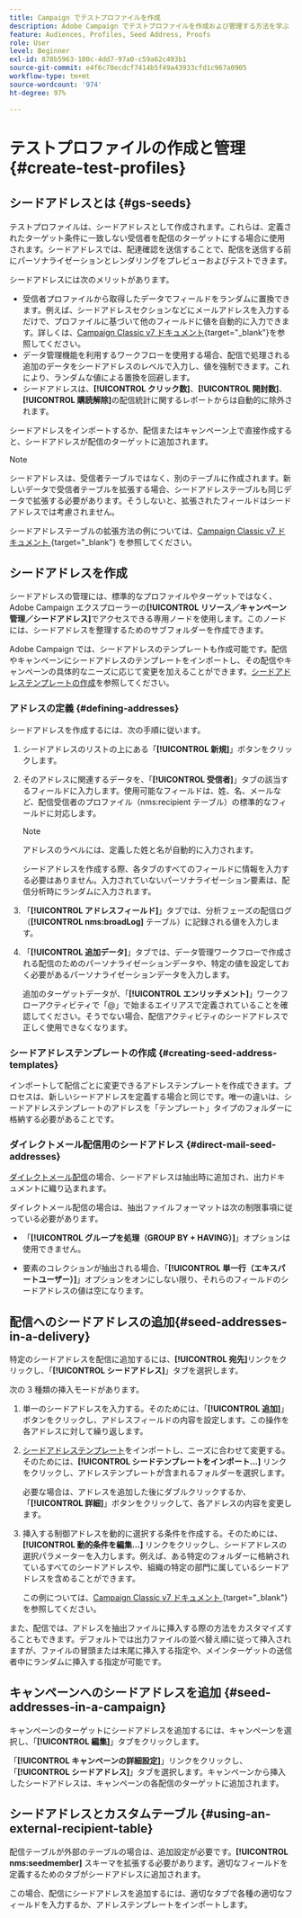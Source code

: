 ```yaml
---
title: Campaign でテストプロファイルを作成
description: Adobe Campaign でテストプロファイルを作成および管理する方法を学ぶ
feature: Audiences, Profiles, Seed Address, Proofs
role: User
level: Beginner
exl-id: 878b5963-100c-4dd7-97a0-c59a62c493b1
source-git-commit: e4f6c70ecdcf7414b5f49a43933cfd1c967a0905
workflow-type: tm+mt
source-wordcount: '974'
ht-degree: 97%

---
```


# テストプロファイルの作成と管理 {#create-test-profiles}

## シードアドレスとは {#gs-seeds}

テストプロファイルは、シードアドレスとして作成されます。これらは、定義されたターゲット条件に一致しない受信者を配信のターゲットにする場合に使用されます。シードアドレスでは、配達確認を送信することで、配信を送信する前にパーソナライゼーションとレンダリングをプレビューおよびテストできます。

シードアドレスには次のメリットがあります。

* 受信者プロファイルから取得したデータでフィールドをランダムに置換できます。例えば、シードアドレスセクションなどにメールアドレスを入力するだけで、プロファイルに基づいて他のフィールドに値を自動的に入力できます。詳しくは、[Campaign Classic v7 ドキュメント](https://experienceleague.adobe.com/docs/campaign-classic/using/sending-messages/using-seed-addresses/use-case--selecting-seed-addresses-on-criteria.html?lang=ja){target="_blank"}を参照してください。
* データ管理機能を利用するワークフローを使用する場合、配信で処理される追加のデータをシードアドレスのレベルで入力し、値を強制できます。これにより、ランダムな値による置換を回避します。
* シードアドレスは、**[!UICONTROL クリック数]**、**[!UICONTROL 開封数]**、**[!UICONTROL 購読解除]**&#x200B;の配信統計に関するレポートからは自動的に除外されます。

シードアドレスをインポートするか、配信またはキャンペーン上で直接作成すると、シードアドレスが配信のターゲットに追加されます。

>[!NOTE]
>
>シードアドレスは、受信者テーブルではなく、別のテーブルに作成されます。新しいデータで受信者テーブルを拡張する場合、シードアドレステーブルも同じデータで拡張する必要があります。そうしないと、拡張されたフィールドはシードアドレスでは考慮されません。
>
>シードアドレステーブルの拡張方法の例については、[Campaign Classic v7 ドキュメント ](https://experienceleague.adobe.com/docs/campaign-classic/using/sending-messages/using-seed-addresses/use-case--selecting-seed-addresses-on-criteria.html?lang=ja){target="_blank"} を参照してください。

## シードアドレスを作成

シードアドレスの管理には、標準的なプロファイルやターゲットではなく、Adobe Campaign エクスプローラーの&#x200B;**[!UICONTROL リソース／キャンペーン管理／シードアドレス]**&#x200B;でアクセスできる専用ノードを使用します。このノードには、シードアドレスを整理するためのサブフォルダーを作成できます。

Adobe Campaign では、シードアドレスのテンプレートも作成可能です。配信やキャンペーンにシードアドレスのテンプレートをインポートし、その配信やキャンペーンの具体的なニーズに応じて変更を加えることができます。[シードアドレステンプレートの作成](#creating-seed-address-templates)を参照してください。

### アドレスの定義 {#defining-addresses}

シードアドレスを作成するには、次の手順に従います。

1. シードアドレスのリストの上にある「**[!UICONTROL 新規]**」ボタンをクリックします。
1. そのアドレスに関連するデータを、「**[!UICONTROL 受信者]**」タブの該当するフィールドに入力します。使用可能なフィールドは、姓、名、メールなど、配信受信者のプロファイル（nms:recipient テーブル）の標準的なフィールドに対応します。

   >[!NOTE]
   >
   >アドレスのラベルには、定義した姓と名が自動的に入力されます。
   >
   >シードアドレスを作成する際、各タブのすべてのフィールドに情報を入力する必要はありません。入力されていないパーソナライゼーション要素は、配信分析時にランダムに入力されます。

1. 「**[!UICONTROL アドレスフィールド]**」タブでは、分析フェーズの配信ログ（**[!UICONTROL nms:broadLog]** テーブル）に記録される値を入力します。

1. 「**[!UICONTROL 追加データ]**」タブでは、データ管理ワークフローで作成される配信のためのパーソナライゼーションデータや、特定の値を設定しておく必要があるパーソナライゼーションデータを入力します。

   追加のターゲットデータが、「**[!UICONTROL エンリッチメント]**」ワークフローアクティビティで「@」で始まるエイリアスで定義されていることを確認してください。そうでない場合、配信アクティビティのシードアドレスで正しく使用できなくなります。

### シードアドレステンプレートの作成 {#creating-seed-address-templates}

インポートして配信ごとに変更できるアドレステンプレートを作成できます。プロセスは、新しいシードアドレスを定義する場合と同じです。唯一の違いは、シードアドレステンプレートのアドレスを「テンプレート」タイプのフォルダーに格納する必要があることです。

### ダイレクトメール配信用のシードアドレス {#direct-mail-seed-addresses}

[ダイレクトメール配信](../send/direct-mail.md)の場合、シードアドレスは抽出時に追加され、出力ドキュメントに織り込まれます。

ダイレクトメール配信の場合は、抽出ファイルフォーマットは次の制限事項に従っている必要があります。

* 「**[!UICONTROL グループを処理（GROUP BY + HAVING）]**」オプションは使用できません。

* 要素のコレクションが抽出される場合、「**[!UICONTROL 単一行（エキスパートユーザー）]**」オプションをオンにしない限り、それらのフィールドのシードアドレスの値は空になります。

## 配信へのシードアドレスの追加{#seed-addresses-in-a-delivery}

特定のシードアドレスを配信に追加するには、**[!UICONTROL 宛先]**&#x200B;リンクをクリックし、「**[!UICONTROL シードアドレス]**」タブを選択します。

次の 3 種類の挿入モードがあります。

1. 単一のシードアドレスを入力する。そのためには、「**[!UICONTROL 追加]**」ボタンをクリックし、アドレスフィールドの内容を設定します。この操作を各アドレスに対して繰り返します。

1. [シードアドレステンプレート](#creating-seed-address-template)をインポートし、ニーズに合わせて変更する。そのためには、**[!UICONTROL シードテンプレートをインポート...]** リンクをクリックし、アドレステンプレートが含まれるフォルダーを選択します。

   必要な場合は、アドレスを追加した後にダブルクリックするか、「**[!UICONTROL 詳細]**」ボタンをクリックして、各アドレスの内容を変更します。

1. 挿入する制御アドレスを動的に選択する条件を作成する。そのためには、**[!UICONTROL 動的条件を編集...]** リンクをクリックし、シードアドレスの選択パラメーターを入力します。例えば、ある特定のフォルダーに格納されているすべてのシードアドレスや、組織の特定の部門に属しているシードアドレスを含めることができます。

   この例については、[Campaign Classic v7 ドキュメント ](https://experienceleague.adobe.com/docs/campaign-classic/using/sending-messages/using-seed-addresses/use-case--selecting-seed-addresses-on-criteria.html?lang=ja){target="_blank"} を参照してください。

また、配信では、アドレスを抽出ファイルに挿入する際の方法をカスタマイズすることもできます。デフォルトでは出力ファイルの並べ替え順に従って挿入されますが、ファイルの冒頭または末尾に挿入する指定や、メインターゲットの送信者中にランダムに挿入する指定が可能です。

## キャンペーンへのシードアドレスを追加 {#seed-addresses-in-a-campaign}

キャンペーンのターゲットにシードアドレスを追加するには、キャンペーンを選択し、「**[!UICONTROL 編集]**」タブをクリックします。

「**[!UICONTROL キャンペーンの詳細設定]**」リンクをクリックし、「**[!UICONTROL シードアドレス]**」タブを選択します。キャンペーンから挿入したシードアドレスは、キャンペーンの各配信のターゲットに追加されます。

## シードアドレスとカスタムテーブル {#using-an-external-recipient-table}

配信テーブルが外部のテーブルの場合は、追加設定が必要です。**[!UICONTROL nms:seedmember]** スキーマを拡張する必要があります。適切なフィールドを定義するためのタブがシードアドレスに追加されます。

この場合、配信にシードアドレスを追加するには、適切なタブで各種の適切なフィールドを入力するか、アドレステンプレートをインポートします。

<!--The **nms:seedMember** schema extension is [this section](../../configuration/using/seed-addresses.md).-->
